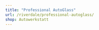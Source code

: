 ```yaml
---
title: "Professional AutoGlass"
url: /riverdale/professional-autoglass/
shop: Autowerkstatt
---
```

